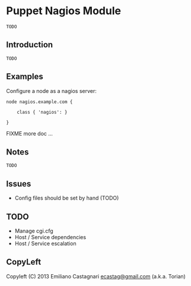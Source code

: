 Puppet Nagios Module
====================

	TODO

Introduction
------------
 
	TODO

Examples
--------

Configure a node as a nagios server:

	node nagios.example.com {
		
		class { 'nagios': }
		
	}

FIXME more doc ...

Notes
-----

	TODO
	
Issues
------

 * Config files should be set by hand (TODO)
 
TODO
----

 * Manage cgi.cfg
 * Host / Service dependencies
 * Host / Service escalation

CopyLeft
---------

Copyleft (C) 2013 Emiliano Castagnari <ecastag@gmail.com> (a.k.a. Torian)
